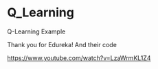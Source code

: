 # Q_Learning
Q-Learning Example

Thank you for Edureka! And their code

https://www.youtube.com/watch?v=LzaWrmKL1Z4
